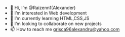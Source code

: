 - 👋 Hi, I’m @Raizenn1(Alexander)
- 👀 I’m interested in Web development
- 🌱 I’m currently learning HTML,CSS,JS
- 💞️ I’m looking to collaborate on new projects
- 📫 How to reach me grisca96alexandru@yahoo.com

<!---
Raizenn1/Raizenn1 is a ✨ special ✨ repository because its `README.md` (this file) appears on your GitHub profile.
You can click the Preview link to take a look at your changes.
--->

